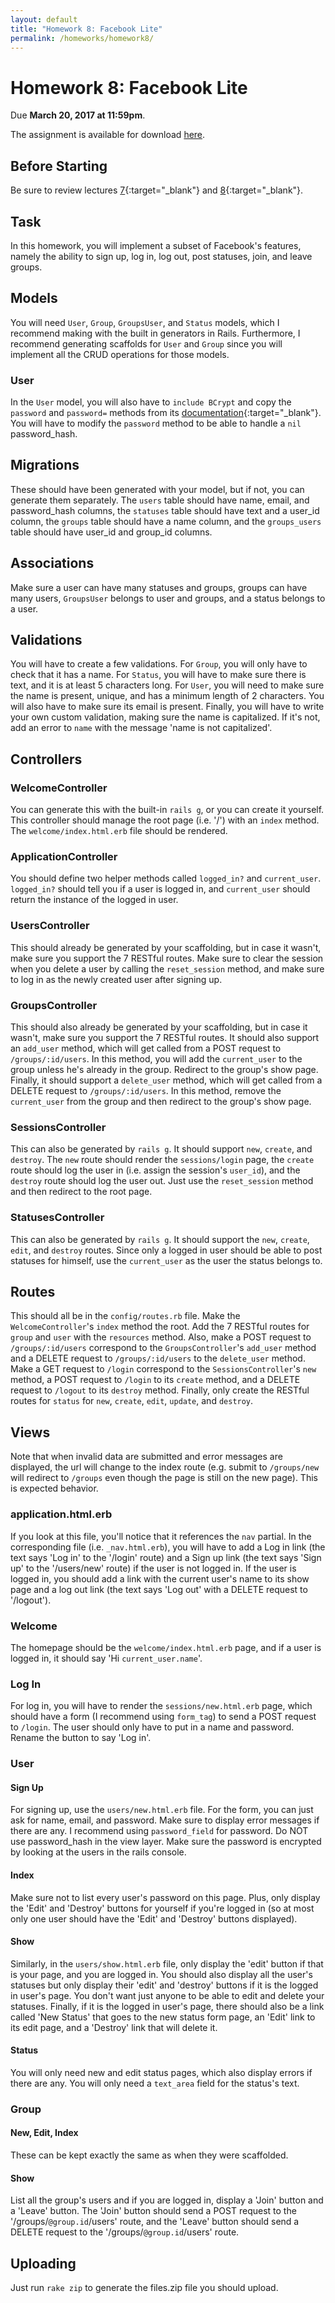 ```yaml
---
layout: default
title: "Homework 8: Facebook Lite"
permalink: /homeworks/homework8/
---
```


# Homework 8: Facebook Lite
Due **March 20, 2017 at 11:59pm**.

The assignment is available for download [here](cis196_homework_8.zip).

## Before Starting
Be sure to review lectures [7](/~cis196/lectures/CIS196-2017s-lecture7.pdf){:target="_blank"} and [8](/~cis196/lectures/CIS196-2017s-lecture8.pdf){:target="_blank"}.

## Task
In this homework, you will implement a subset of Facebook's features, namely the ability to sign up, log in, log out, post statuses, join, and leave groups.

## Models
You will need `User`, `Group`, `GroupsUser`, and `Status` models, which I recommend making with the built in generators in Rails. Furthermore, I recommend generating scaffolds for `User` and `Group` since you will implement all the CRUD operations for those models.

### User
In the `User` model, you will also have to `include BCrypt` and copy the `password` and `password=` methods from its [documentation](https://github.com/codahale/bcrypt-ruby){:target="\_blank"}. You will have to modify the `password` method to be able to handle a `nil` password\_hash.

## Migrations
These should have been generated with your model, but if not, you can generate them separately. The `users` table should have name, email, and password\_hash columns, the `statuses` table should have text and a user\_id column, the `groups` table should have a name column, and the `groups_users` table should have user\_id and group\_id columns.

## Associations
Make sure a user can have many statuses and groups, groups can have many users, `GroupsUser` belongs to user and groups, and a status belongs to a user.

## Validations
You will have to create a few validations. For `Group`, you will only have to check that it has a name. For `Status`, you will have to make sure there is text, and it is at least 5 characters long. For `User`, you will need to make sure the name is present, unique, and has a minimum length of 2 characters. You will also have to make sure its email is present. Finally, you will have to write your own custom validation, making sure the name is capitalized. If it's not, add an error to `name` with the message 'name is not capitalized'.

## Controllers

### WelcomeController
You can generate this with the built-in `rails g`, or you can create it yourself. This controller should manage the root page (i.e. '/') with an `index` method. The `welcome/index.html.erb` file should be rendered.

### ApplicationController
You should define two helper methods called `logged_in?` and `current_user`.  `logged_in?` should tell you if a user is logged in, and `current_user` should return the instance of the logged in user.

### UsersController
This should already be generated by your scaffolding, but in case it wasn't, make sure you support the 7 RESTful routes. Make sure to clear the session when you delete a user by calling the `reset_session` method, and make sure to log in as the newly created user after signing up.

### GroupsController
This should also already be generated by your scaffolding, but in case it wasn't, make sure you support the 7 RESTful routes. It should also support an `add_user` method, which will get called from a POST request to `/groups/:id/users`. In this method, you will add the `current_user` to the group unless he's already in the group. Redirect to the group's show page. Finally, it should support a `delete_user` method, which will get called from a DELETE request to `/groups/:id/users`. In this method, remove the `current_user` from the group and then redirect to the group's show page.

### SessionsController
This can also be generated by `rails g`. It should support `new`, `create`, and `destroy`. The `new` route should render the `sessions/login` page, the `create` route should log the user in (i.e. assign the session's `user_id`), and the `destroy` route should log the user out. Just use the `reset_session` method and then redirect to the root page.

### StatusesController
This can also be generated by `rails g`. It should support the `new`, `create`, `edit`, and `destroy` routes. Since only a logged in user should be able to post statuses for himself, use the `current_user` as the user the status belongs to.

## Routes
This should all be in the `config/routes.rb` file. Make the `WelcomeController`'s `index` method the root. Add the 7 RESTful routes for `group` and `user` with the `resources` method. Also, make a POST request to `/groups/:id/users` correspond to the `GroupsController`'s `add_user` method and a DELETE request to `/groups/:id/users` to the `delete_user` method. Make a GET request to `/login` correspond to the `SessionsController`'s `new` method, a POST request to `/login` to its `create` method, and a DELETE request to `/logout` to its `destroy` method. Finally, only create the RESTful routes for `status` for `new`, `create`, `edit`, `update`, and `destroy`.

## Views
Note that when invalid data are submitted and error messages are displayed, the url will change to the index route (e.g. submit to `/groups/new` will redirect to `/groups` even though the page is still on the new page). This is expected behavior.

### application.html.erb
If you look at this file, you'll notice that it references the `nav` partial. In the corresponding file (i.e. `_nav.html.erb`), you will have to add a Log in link (the text says 'Log in' to the '/login' route) and a Sign up link (the text says 'Sign up' to the '/users/new' route) if the user is not logged in. If the user is logged in, you should add a link with the current user's name to its show page and a log out link (the text says 'Log out' with a DELETE request to '/logout').

### Welcome
The homepage should be the `welcome/index.html.erb` page, and if a user is logged in, it should say 'Hi `current_user.name`'.

### Log In
For log in, you will have to render the `sessions/new.html.erb` page, which should have a form (I recommend using `form_tag`) to send a POST request to `/login`. The user should only have to put in a name and password. Rename the button to say 'Log in'.

### User

#### Sign Up
For signing up, use the `users/new.html.erb` file. For the form, you can just ask for name, email, and password. Make sure to display error messages if there are any. I recommend using `password_field` for password. Do NOT use password_hash in the view layer. Make sure the password is encrypted by looking at the users in the rails console.

#### Index
Make sure not to list every user's password on this page. Plus, only display the 'Edit' and 'Destroy' buttons for yourself if you're logged in (so at most only one user should have the 'Edit' and 'Destroy' buttons displayed).

#### Show
Similarly, in the `users/show.html.erb` file, only display the 'edit' button if that is your page, and you are logged in. You should also display all the user's statuses but only display their 'edit' and 'destroy' buttons if it is the logged in user's page. You don't want just anyone to be able to edit and delete your statuses. Finally, if it is the logged in user's page, there should also be a link called 'New Status' that goes to the new status form page, an 'Edit' link to its edit page, and a 'Destroy' link that will delete it.

#### Status
You will only need new and edit status pages, which also display errors if there are any. You will only need a `text_area` field for the status's text.

### Group

#### New, Edit, Index
These can be kept exactly the same as when they were scaffolded.

#### Show
List all the group's users and if you are logged in, display a 'Join' button and a 'Leave' button. The 'Join' button should send a POST request to the '/groups/`@group.id`/users' route, and the 'Leave' button should send a DELETE request to the '/groups/`@group.id`/users' route.

## Uploading
Just run `rake zip` to generate the files.zip file you should upload.
